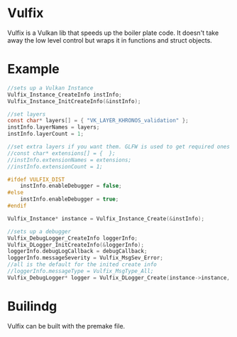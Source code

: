 # Vulfix
Vulfix is a Vulkan lib that speeds up the boiler plate code. It doesn't take away the low level control but wraps it in functions and struct objects.

# Example

```c
//sets up a Vulkan Instance
Vulfix_Instance_CreateInfo instInfo;
Vulfix_Instance_InitCreateInfo(&instInfo);

//set layers
const char* layers[] = { "VK_LAYER_KHRONOS_validation" };
instInfo.layerNames = layers;
instInfo.layerCount = 1;

//set extra layers if you want them. GLFW is used to get required ones
//const char* extensions[] = {  };
//instInfo.extensionNames = extensions;
//instInfo.extensionCount = 1;

#ifdef VULFIX_DIST
	instInfo.enableDebugger = false;
#else
	instInfo.enableDebugger = true;
#endif

Vulfix_Instance* instance = Vulfix_Instance_Create(&instInfo);

//sets up a debugger
Vulfix_DebugLogger_CreateInfo loggerInfo;
Vulfix_DLogger_InitCreateInfo(&loggerInfo);
loggerInfo.debugLogCallback = debugCallback;
loggerInfo.messageSeverity = Vulfix_MsgSev_Error;
//all is the default for the inited create info
//loggerInfo.messageType = Vulfix_MsgType_All;
Vulfix_DebugLogger* logger = Vulfix_DLogger_Create(instance->instance, &loggerInfo);
```

# Builindg
Vulfix can be built with the premake file.
